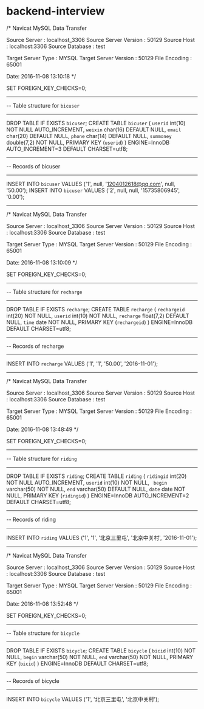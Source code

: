 # backend-interview
/*
Navicat MySQL Data Transfer

Source Server         : localhost_3306
Source Server Version : 50129
Source Host           : localhost:3306
Source Database       : test

Target Server Type    : MYSQL
Target Server Version : 50129
File Encoding         : 65001

Date: 2016-11-08 13:10:18
*/

SET FOREIGN_KEY_CHECKS=0;

-- ----------------------------
-- Table structure for `bicuser`
-- ----------------------------
DROP TABLE IF EXISTS `bicuser`;
CREATE TABLE `bicuser` (
  `userid` int(10) NOT NULL AUTO_INCREMENT,
  `weixin` char(16) DEFAULT NULL,
  `email` char(20) DEFAULT NULL,
  `phone` char(14) DEFAULT NULL,
  `summoney` double(7,2) NOT NULL,
  PRIMARY KEY (`userid`)
) ENGINE=InnoDB AUTO_INCREMENT=3 DEFAULT CHARSET=utf8;

-- ----------------------------
-- Records of bicuser
-- ----------------------------
INSERT INTO `bicuser` VALUES ('1', null, '1204012618@qq.com', null, '50.00');
INSERT INTO `bicuser` VALUES ('2', null, null, '15735806945', '0.00');




--------------------------------------------------------------------------------------------------
/*
Navicat MySQL Data Transfer

Source Server         : localhost_3306
Source Server Version : 50129
Source Host           : localhost:3306
Source Database       : test

Target Server Type    : MYSQL
Target Server Version : 50129
File Encoding         : 65001

Date: 2016-11-08 13:10:09
*/

SET FOREIGN_KEY_CHECKS=0;

-- ----------------------------
-- Table structure for `recharge`
-- ----------------------------
DROP TABLE IF EXISTS `recharge`;
CREATE TABLE `recharge` (
  `rechargeid` int(20) NOT NULL,
  `userid` int(10) NOT NULL,
  `recharge` float(7,2) DEFAULT NULL,
  `time` date NOT NULL,
  PRIMARY KEY (`rechargeid`)
) ENGINE=InnoDB DEFAULT CHARSET=utf8;

-- ----------------------------
-- Records of recharge
-- ----------------------------
INSERT INTO `recharge` VALUES ('1', '1', '50.00', '2016-11-01');




--------------------------------------------------------
/*
Navicat MySQL Data Transfer

Source Server         : localhost_3306
Source Server Version : 50129
Source Host           : localhost:3306
Source Database       : test

Target Server Type    : MYSQL
Target Server Version : 50129
File Encoding         : 65001

Date: 2016-11-08 13:48:49
*/

SET FOREIGN_KEY_CHECKS=0;

-- ----------------------------
-- Table structure for `riding`
-- ----------------------------
DROP TABLE IF EXISTS `riding`;
CREATE TABLE `riding` (
  `ridingid` int(20) NOT NULL AUTO_INCREMENT,
  `userid` int(10) NOT NULL,
  ` begin` varchar(50) NOT NULL,
  `end` varchar(50) DEFAULT NULL,
  `date` date NOT NULL,
  PRIMARY KEY (`ridingid`)
) ENGINE=InnoDB AUTO_INCREMENT=2 DEFAULT CHARSET=utf8;

-- ----------------------------
-- Records of riding
-- ----------------------------
INSERT INTO `riding` VALUES ('1', '1', '北京三里屯', '北京中关村', '2016-11-01');





--------------------------------------------------------------------------------------------------------

/*
Navicat MySQL Data Transfer

Source Server         : localhost_3306
Source Server Version : 50129
Source Host           : localhost:3306
Source Database       : test

Target Server Type    : MYSQL
Target Server Version : 50129
File Encoding         : 65001

Date: 2016-11-08 13:52:48
*/

SET FOREIGN_KEY_CHECKS=0;

-- ----------------------------
-- Table structure for `bicycle`
-- ----------------------------
DROP TABLE IF EXISTS `bicycle`;
CREATE TABLE `bicycle` (
  `bicid` int(10) NOT NULL,
  `begin` varchar(50) NOT NULL,
  `end` varchar(50) NOT NULL,
  PRIMARY KEY (`bicid`)
) ENGINE=InnoDB DEFAULT CHARSET=utf8;

-- ----------------------------
-- Records of bicycle
-- ----------------------------
INSERT INTO `bicycle` VALUES ('1', '北京三里屯', '北京中关村');
